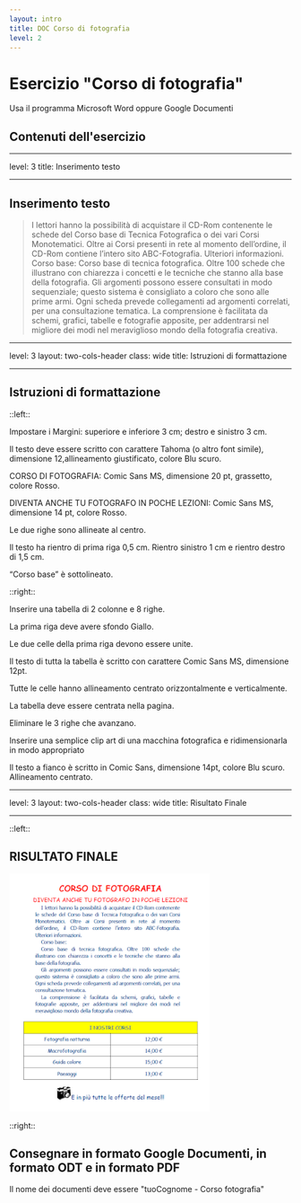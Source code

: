 ```yaml
---
layout: intro
title: DOC Corso di fotografia
level: 2
---
```


# Esercizio "Corso di fotografia"

Usa il programma Microsoft Word oppure Google Documenti

## Contenuti dell'esercizio

<Toc columns="2" maxDepth="3" minDepth="3" mode="all" />

---
level: 3
title: Inserimento testo

---
## Inserimento testo

>I lettori hanno la possibilità di acquistare il CD-Rom contenente le schede del Corso base di Tecnica Fotografica o dei vari Corsi Monotematici. Oltre ai Corsi presenti in rete al momento dell’ordine, il CD-Rom contiene l’intero sito ABC-Fotografia. Ulteriori informazioni.
Corso base:
Corso base di tecnica fotografica. Oltre 100 schede che illustrano con chiarezza i concetti e le tecniche che stanno alla base della fotografia.
Gli argomenti possono essere consultati in modo sequenziale; questo sistema è consigliato a coloro che sono alle prime armi. Ogni scheda prevede collegamenti ad argomenti correlati, per una consultazione tematica.
La comprensione è facilitata da schemi, grafici, tabelle e fotografie apposite, per addentrarsi nel migliore dei modi nel meraviglioso mondo della fotografia creativa.


---
level: 3
layout: two-cols-header
class: wide
title: Istruzioni di formattazione

---

## Istruzioni di formattazione

::left::

Impostare i Margini: superiore e inferiore 3 cm; destro e sinistro 3 cm.

Il testo deve essere scritto con carattere Tahoma (o altro font simile), dimensione 12,allineamento giustificato, colore Blu scuro.

CORSO DI FOTOGRAFIA: Comic Sans MS, dimensione 20 pt, grassetto, colore Rosso.

DIVENTA ANCHE TU FOTOGRAFO IN POCHE LEZIONI: Comic Sans MS, dimensione 14 pt, colore Rosso.

Le due righe sono allineate al centro.

Il testo ha rientro di prima riga 0,5 cm. Rientro sinistro 1 cm e rientro destro di 1,5 cm.

“Corso base” è sottolineato.

::right::

Inserire una tabella di 2 colonne e 8 righe.

La prima riga deve avere sfondo Giallo.

Le due celle della prima riga devono essere unite.

Il testo di tutta la tabella è scritto con carattere Comic Sans MS, dimensione 12pt.

Tutte le celle hanno allineamento centrato orizzontalmente e verticalmente.

La tabella deve essere centrata nella pagina.

Eliminare le 3 righe che avanzano.

Inserire una semplice clip art di una macchina fotografica e ridimensionarla in modo appropriato

Il testo a fianco è scritto in Comic Sans, dimensione 14pt, colore Blu scuro. Allineamento centrato.

---
level: 3
layout: two-cols-header
class: wide
title: Risultato Finale

---
::left::

## RISULTATO FINALE 

![fotografia](/office/images/primipassi/foto.png)

::right::

## Consegnare in formato Google Documenti, in formato ODT e in formato PDF

Il nome dei documenti deve essere "tuoCognome - Corso fotografia"

